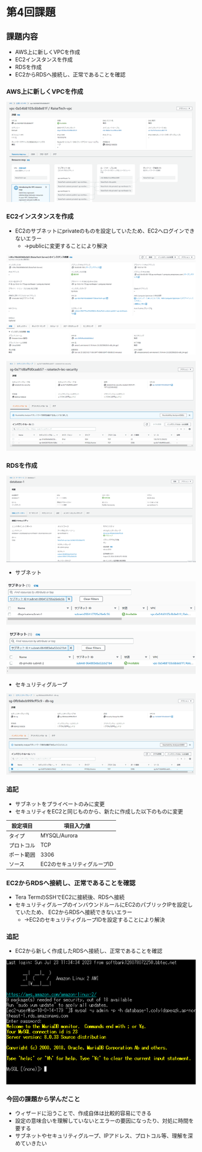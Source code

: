 # 第4回課題

## 課題内容

- AWS上に新しくVPCを作成
- EC2インスタンスを作成
- RDSを作成
- EC2からRDSへ接続し、正常であることを確認

### AWS上に新しくVPCを作成

![VPC](images_lec4/lec04_vpc_create.png)


### EC2インスタンスを作成
- EC2のサブネットにprivateのものを設定していたため、EC2へログインできないエラー
  - →publicに変更することにより解決

![EC2作成](images_lec4/lec04_ec2_create.png)


![セキュリティ](images_lec4/lec04_security2.png)

### RDSを作成

![RDS作成](images_lec4/lec04_database.png)

- サブネット

![RDSサブネット1](images_lec4/lec04_subnet_1.png)

![RDSサブネット2](images_lec4/lec04_subnet_2.png)

- セキュリティグループ

![RDSセキュリティ](images_lec4/lec04_db.png)

### 追記
- サブネットをプライベートのみに変更
- セキュリティをEC2と同じものから、新たに作成した以下のものに変更

|設定項目|項目入力値|
|---|---|
|タイプ|MYSQL/Aurora|
|プロトコル|TCP|
|ポート範囲|3306|
|ソース|EC2のセキュリティグループID|


### EC2からRDSへ接続し、正常であることを確認
- Tera TermのSSHでEC2に接続後、RDSへ接続
- セキュリティグループのインバウンドルールにEC2のパブリックIPを設定していたため、
EC2からRDSへ接続できないエラー
  - →EC2のセキュリティグループIDを設定することにより解決

### 追記

- EC2から新しく作成したRDSへ接続し、正常であることを確認

![RDSへ接続](images_lec4/lec04_rds_login2.png)

### 今回の課題から学んだこと
- ウィザードに沿うことで、作成自体は比較的容易にできる
- 設定の意味合いを理解していないとエラーの要因になったり、対処に時間を要する
- サブネットやセキュリティグループ、IPアドレス、プロトコル等、理解を深めていきたい